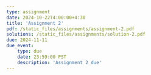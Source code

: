 ```yaml
---
type: assignment
date: 2024-10-22T4:00:00+4:30
title: 'Assignment 2'
pdf: /static_files/assignments/assignment-2.pdf
solutions: /static_files/assignments/solution-2.pdf
due: 2024-11-11
due_event: 
    type: due
    date: 23:59:00 PST
    description: 'Assignment 2 due'
---
```

